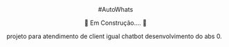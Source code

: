 <div align="center">
#AutoWhats
  
🚧 Em Construção.... 🚧
</div>

projeto para atendimento de client igual chatbot desenvolvimento do abs 0.
